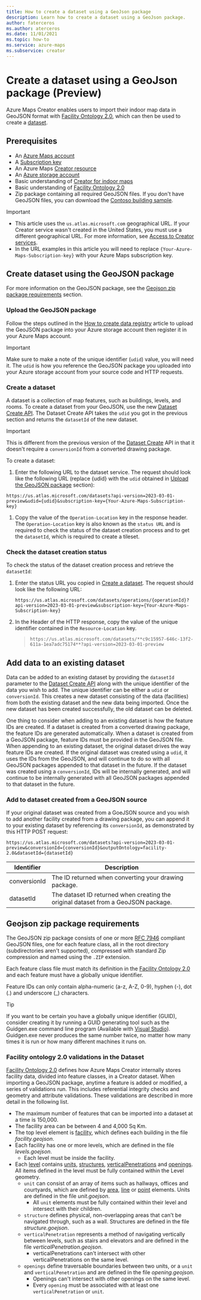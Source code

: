```yaml
---
title: How to create a dataset using a GeoJson package
description: Learn how to create a dataset using a GeoJson package.
author: faterceros
ms.author: aterceros
ms.date: 11/01/2021
ms.topic: how-to
ms.service: azure-maps
ms.subservice: creator
---
```


# Create a dataset using a GeoJson package (Preview)

Azure Maps Creator enables users to import their indoor map data in GeoJSON format with [Facility Ontology 2.0], which can then be used to create a [dataset].

## Prerequisites

- An [Azure Maps account]
- A [Subscription key]
- An Azure Maps [Creator resource]
- An [Azure storage account]
- Basic understanding of [Creator for indoor maps]
- Basic understanding of [Facility Ontology 2.0]
- Zip package containing all required GeoJSON files. If you don't have GeoJSON files, you can download the [Contoso building sample].

>[!IMPORTANT]
>
> - This article uses the `us.atlas.microsoft.com` geographical URL. If your Creator service wasn't created in the United States, you must use a different geographical URL.  For more information, see [Access to Creator services].
> - In the URL examples in this article you will need to replace `{Your-Azure-Maps-Subscription-key}` with your Azure Maps subscription key.

## Create dataset using the GeoJSON package

For more information on the GeoJSON package, see the [Geojson zip package requirements] section.

### Upload the GeoJSON package

Follow the steps outlined in the [How to create data registry] article to upload the GeoJSON package into your Azure storage account then register it in your Azure Maps account.

> [!IMPORTANT]
> Make sure to make a note of the unique identifier (`udid`) value, you will need it. The `udid` is how you reference the GeoJSON package you uploaded into your Azure storage account from your source code and HTTP requests.

### Create a dataset

A dataset is a collection of map features, such as buildings, levels, and rooms. To create a dataset from your GeoJSON, use the new [Dataset Create API]. The Dataset Create API takes the `udid` you got in the previous section and returns the `datasetId` of the new dataset.

> [!IMPORTANT]
> This is different from the previous version of the [Dataset Create] API in that it doesn't require a `conversionId` from a converted drawing package.

To create a dataset:

1. Enter the following URL to the dataset service. The request should look like the following URL (replace {udid} with the `udid` obtained in [Upload the GeoJSON package] section):

  ```http
  https://us.atlas.microsoft.com/datasets?api-version=2023-03-01-preview&udid={udid}&subscription-key={Your-Azure-Maps-Subscription-key}
  ```

1. Copy the value of the `Operation-Location` key in the response header. The `Operation-Location` key is also known as the `status URL` and is required to check the status of the dataset creation process and to get the `datasetId`, which is required to create a tileset.

### Check the dataset creation status

To check the status of the dataset creation process and retrieve the `datasetId`:

1. Enter the status URL you copied in [Create a dataset]. The request should look like the following URL:

    ```http
    https://us.atlas.microsoft.com/datasets/operations/{operationId}?api-version=2023-03-01-preview&subscription-key={Your-Azure-Maps-Subscription-key}
    ```

1. In the Header of the HTTP response, copy the value of the unique identifier contained in the `Resource-Location` key.

    > `https://us.atlas.microsoft.com/datasets/**c9c15957-646c-13f2-611a-1ea7adc75174**?api-version=2023-03-01-preview`

## Add data to an existing dataset

Data can be added to an existing dataset by providing the `datasetId` parameter to the [Dataset Create API] along with the unique identifier of the data you wish to add. The unique identifier can be either a `udid` or `conversionId`. This creates a new dataset consisting of the data (facilities) from both the existing dataset and the new data being imported. Once the new dataset has been created successfully, the old dataset can be deleted.

One thing to consider when adding to an existing dataset is how the feature IDs are created. If a dataset is created from a converted drawing package, the feature IDs are generated automatically. When a dataset is created from a GeoJSON package, feature IDs must be provided in the GeoJSON file. When appending to an existing dataset, the original dataset drives the way feature IDs are created. If the original dataset was created using a `udid`, it uses the IDs from the GeoJSON, and will continue to do so with all GeoJSON packages appended to that dataset in the future.  If the dataset was created using a `conversionId`, IDs will be internally generated, and will continue to be internally generated with all GeoJSON packages appended to that dataset in the future.

### Add to dataset created from a GeoJSON source

If your original dataset was created from a GoeJSON source and you wish to add another facility created from a drawing package, you can append it to your existing dataset by referencing its `conversionId`, as demonstrated by this HTTP POST request:

```shttp
https://us.atlas.microsoft.com/datasets?api-version=2023-03-01-preview&conversionId={conversionId}&outputOntology=facility-2.0&datasetId={datasetId}
```

| Identifier   | Description                                                                        |
|--------------|------------------------------------------------------------------------------------|
| conversionId | The ID returned when converting your drawing package.                              |
| datasetId    | The dataset ID returned when creating the original dataset from a GeoJSON package. |

## Geojson zip package requirements

The GeoJSON zip package consists of one or more [RFC 7946] compliant GeoJSON files, one for each feature class, all in the root directory (subdirectories aren't supported), compressed with standard Zip compression and named using the `.ZIP` extension.

Each feature class file must match its definition in the [Facility Ontology 2.0] and each feature must have a globally unique identifier.

Feature IDs can only contain alpha-numeric (a-z, A-Z, 0-9), hyphen (-), dot (.) and underscore (_) characters.

> [!TIP]
> If you want to be certain you have a globally unique identifier (GUID), consider creating it by running a GUID generating tool such as the Guidgen.exe command line program (Available with [Visual Studio]). Guidgen.exe never produces the same number twice, no matter how many times it is run or how many different machines it runs on.

### Facility ontology 2.0 validations in the Dataset

[Facility Ontology 2.0] defines how Azure Maps Creator internally stores facility data, divided into feature classes, in a Creator dataset. When importing a GeoJSON package, anytime a feature is added or modified, a series of validations run. This includes referential integrity checks and geometry and attribute validations. These validations are described in more detail in the following list.

- The maximum number of features that can be imported into a dataset at a time is 150,000.
- The facility area can be between 4 and 4,000 Sq Km.
- The top level element is [facility], which defines each building in the file *facility.geojson*.
- Each facility has one or more levels, which are defined in the file *levels.goejson*.
  - Each level must be inside the facility.
- Each [level] contains [units], [structures], [verticalPenetrations] and [openings]. All items defined in the level must be fully contained within the Level geometry.
  - `unit` can consist of an array of items such as hallways, offices and courtyards, which are defined by [area], [line] or [point] elements. Units are defined in the file *unit.goejson*.
    - All `unit` elements must be fully contained within their level and intersect with their children.
  - `structure` defines physical, non-overlapping areas that can't be navigated through, such as a wall. Structures are defined in the file *structure.goejson*.
  - `verticalPenetration` represents a method of navigating vertically between levels, such as stairs and elevators and are defined in the file *verticalPenetration.geojson*.
    - verticalPenetrations can't intersect with other verticalPenetrations on the same level.
  - `openings` define traversable boundaries between two units, or a `unit` and `verticalPenetration` and are defined in the file *opening.geojson*.
    - Openings can't intersect with other openings on the same level.
    - Every `opening` must be associated with at least one `verticalPenetration` or `unit`.

[Access to Creator services]: how-to-manage-creator.md#access-to-creator-services
[area]: creator-facility-ontology.md?pivots=facility-ontology-v2#areaelement
[Azure Maps account]: quick-demo-map-app.md#create-an-azure-maps-account
[Contoso building sample]: https://github.com/Azure-Samples/am-creator-indoor-data-examples
[Create a dataset]: #create-a-dataset
[Creator for indoor maps]: creator-indoor-maps.md
[Creator resource]: how-to-manage-creator.md
[Dataset Create API]: /rest/api/maps-creator/dataset/create?view=rest-maps-creator-2023-03-01-preview&preserve-view=true
[Dataset Create]: /rest/api/maps-creator/dataset/create
[dataset]: creator-indoor-maps.md#datasets
[Facility Ontology 2.0]: creator-facility-ontology.md?pivots=facility-ontology-v2
[facility]: creator-facility-ontology.md?pivots=facility-ontology-v2#facility
[Geojson zip package requirements]: #geojson-zip-package-requirements
[How to create data registry]: how-to-create-data-registries.md
[level]: creator-facility-ontology.md?pivots=facility-ontology-v2#level
[line]: creator-facility-ontology.md?pivots=facility-ontology-v2#lineelement
[openings]: creator-facility-ontology.md?pivots=facility-ontology-v2#opening
[point]: creator-facility-ontology.md?pivots=facility-ontology-v2#pointelement
[RFC 7946]: https://www.rfc-editor.org/rfc/rfc7946.html
[Azure storage account]: /azure/storage/common/storage-account-create?tabs=azure-portal
[structures]: creator-facility-ontology.md?pivots=facility-ontology-v2#structure
[Subscription key]: quick-demo-map-app.md#get-the-subscription-key-for-your-account
[units]: creator-facility-ontology.md?pivots=facility-ontology-v2#unit
[Upload the GeoJSON package]: #upload-the-geojson-package
[verticalPenetrations]: creator-facility-ontology.md?pivots=facility-ontology-v2#verticalpenetration
[Visual Studio]: https://visualstudio.microsoft.com/downloads/
